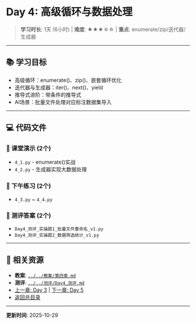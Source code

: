 # Day 4: 高级循环与数据处理

> **学习时长**: 1天 (6小时) | **难度**: ★★★☆☆ | **重点**: enumerate/zip/迭代器/生成器

---

## 📚 学习目标

- 高级循环：enumerate()、zip()、嵌套循环优化
- 迭代器与生成器：iter()、next()、yield
- 推导式进阶：带条件的推导式
- AI场景：批量文件处理对应标注数据集导入

---

## 💻 代码文件

### 📂 课堂演示 (2个)
- `4_1.py` - enumerate()实战
- `4_2.py` - 生成器实现大数据处理

### 📂 下午练习 (2个)
- `4_3.py` ~ `4_4.py`

### 📂 测评答案 (2个)
- `Day4_测评_实操题1_批量文件重命名_v1.py`
- `Day4_测评_实操题2_数据筛选统计_v1.py`

---

## 📖 相关资源

- **教案**: [`../../教案/第四章.md`](../../教案/第四章.md)
- **测评**: [`../../测评/Day4_测评.md`](../../测评/Day4_测评.md)
- [上一章: Day 3](../day03/README.md) | [下一章: Day 5](../day05/README.md)
- [返回总目录](../README.md)

---

**更新时间**: 2025-10-29
